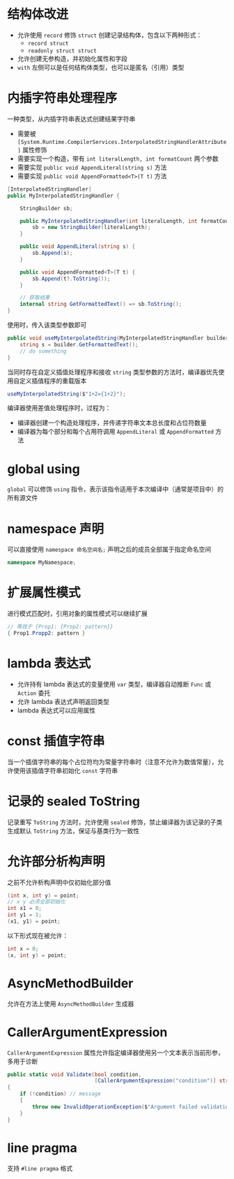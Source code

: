# 结构体改进

- 允许使用 `record` 修饰 `struct` 创建记录结构体，包含以下两种形式：
	- `record struct`
	- `readonly struct struct`
- 允许创建无参构造，并初始化属性和字段
- `with` 左侧可以是任何结构体类型，也可以是匿名（引用）类型
# 内插字符串处理程序

一种类型，从内插字符串表达式创建结果字符串
- 需要被 `[System.Runtime.CompilerServices.InterpolatedStringHandlerAttribute]` 属性修饰
- 需要实现一个构造，带有 `int literalLength, int formatCount` 两个参数
- 需要实现 `public void AppendLiteral(string s)` 方法
- 需要实现 `public void AppendFormatted<T>(T t)` 方法

```c#
[InterpolatedStringHandler]
public MyInterpolatedStringHandler {

    StringBuilder sb;

    public MyInterpolatedStringHandler(int literalLength, int formatCount) {
        sb = new StringBuilder(literalLength);
    }

    public void AppendLiteral(string s) {
        sb.Append(s);
    }

    public void AppendFormatted<T>(T t) {
        sb.Append(t?.ToString());
    }

    // 获取结果
    internal string GetFormattedText() => sb.ToString();
}
```

使用时，传入该类型参数即可

```c#
public void useMyInterpolatedString(MyInterpolatedStringHandler builder) {
    string s = builder.GetFormattedText();
    // do something
}
```

当同时存在自定义插值处理程序和接收 `string` 类型参数的方法时，编译器优先使用自定义插值程序的重载版本

```c#
useMyInterpolatedString($"1+2={1+2}");
```

编译器使用差值处理程序时，过程为：
- 编译器创建一个构造处理程序，并传递字符串文本总长度和占位符数量
- 编译器为每个部分和每个占用符调用 `AppendLiteral` 或 `AppendFormatted` 方法
# global using

`global` 可以修饰 `using` 指令，表示该指令适用于本次编译中（通常是项目中）的所有源文件
# namespace 声明

可以直接使用 `namespace 命名空间名;` 声明之后的成员全部属于指定命名空间

```c#
namespace MyNamespace;
```
# 扩展属性模式

进行模式匹配时，引用对象的属性模式可以继续扩展

```c#
// 等效于 {Prop1: {Prop2: pattern}}
{ Prop1.Propp2: pattern }
```
# lambda 表达式

- 允许持有 lambda 表达式的变量使用 `var` 类型，编译器自动推断 `Func` 或 `Action` 委托
- 允许 lambda 表达式声明返回类型
- lambda 表达式可以应用属性
# const 插值字符串

当一个插值字符串的每个占位符均为常量字符串时（注意不允许为数值常量），允许使用该插值字符串初始化 `const` 字符串
# 记录的 sealed ToString

记录重写 `ToString` 方法时，允许使用 `sealed` 修饰，禁止编译器为该记录的子类生成默认 `ToString` 方法，保证与基类行为一致性
# 允许部分析构声明

之前不允许析构声明中仅初始化部分值

```c#
(int x, int y) = point;
// x y 必须全部初始化
int x1 = 0;
int y1 = 1;
(x1, y1) = point;
```

以下形式现在被允许：

```c#
int x = 0;
(x, int y) = point;
```
# AsyncMethodBuilder

允许在方法上使用 `AsyncMethodBuilder` 生成器
# CallerArgumentExpression

`CallerArgumentExpression` 属性允许指定编译器使用另一个文本表示当前形参，多用于诊断

```c#
public static void Validate(bool condition,
							[CallerArgumentExpression("condition")] string? message=null)
{
    if (!condition) // message
    {
        throw new InvalidOperationException($"Argument failed validation: <{message}>");
    }
}
```
# line pragma

支持 `#line pragma` 格式
